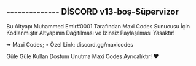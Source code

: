 -------------- DİSCORD v13-boş-Süpervizor
 --------------

Bu Altyapı Muhammed Emir#0001 Tarafından Maxi Codes Sunucusu İçin Kodlanmıştır Altyapının Dağıtılması ve İzinsiz Paylaşılması Yasaktır!

➥ Maxi Codes; • Özel Link: discord.gg/maxicodes

Güle Güle Kullan Dostum Unutma Maxi Codes Ayrıcalıktır! ❤